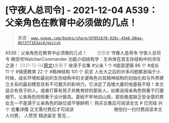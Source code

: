 # [守夜人总司令] - 2021-12-04 A539：父亲角色在教育中必须做的几点！

> 来源：[`www.yuque.com/books/share/97051b78-926c-43e6-b0aa-0b72ff163ac4/goizyk`](https://www.yuque.com/books/share/97051b78-926c-43e6-b0aa-0b72ff163ac4/goizyk)

<ne-p id="520f42f3293818f927861ebbd5b15da4_p_0" data-lake-id="520f42f3293818f927861ebbd5b15da4_p_0"><ne-text id="u4d7d2b5f" style="color: rgb(51, 51, 51);">A539：父亲角色在教育中必须做的几点！</ne-text></ne-p> <ne-p id="d2bd29d9054f0651bba1979a2518a765" data-lake-id="d2bd29d9054f0651bba1979a2518a765"><ne-text id="u7cb648f0" ne-fontsize="12" style="color: rgb(255, 255, 255);">原创</ne-text><ne-text id="u849a4109" style="color: rgb(140, 140, 140);">觉悟者</ne-text> <ne-text id="ud1ca3c1e" ne-fontsize="14">守夜人总司令</ne-text></ne-p> <ne-p id="1de65457eec2f1e613543a5b1f88ae3f" data-lake-id="1de65457eec2f1e613543a5b1f88ae3f"><ne-text id="uf70755a4" ne-fontsize="14" ne-bold="true" style="color: rgb(51, 51, 51);">守夜人总司令</ne-text></ne-p> <ne-p id="ccf37eac31840d4ad28961a9e76f6345" data-lake-id="ccf37eac31840d4ad28961a9e76f6345"><ne-text id="u1e0e354b" ne-fontsize="14" style="color: rgb(51, 51, 51);">微信号</ne-text><ne-text id="u19a80232" ne-fontsize="14" style="color: rgb(51, 51, 51);">WatcherCommander</ne-text></ne-p> <ne-p id="9b3eee7d0da23a122d67b9f9f1d2fbc2" data-lake-id="9b3eee7d0da23a122d67b9f9f1d2fbc2"><ne-text id="u93aac888" ne-fontsize="14" style="color: rgb(51, 51, 51);">功能介绍</ne-text><ne-text id="u10b8e701" ne-fontsize="14" style="color: rgb(51, 51, 51);">结构学：生命体在其生存结构中的求存之道！</ne-text></ne-p> <ne-p id="f6da98dd33279ea96987e790090edbb5" data-lake-id="f6da98dd33279ea96987e790090edbb5"><ne-text id="uc2eba796" style="color: rgb(140, 140, 140);">2021-12-04</ne-text>[<ne-text id="u50ae6db5" ne-fontsize="14">原文</ne-text>](https://mp.weixin.qq.com/s?__biz=MzAxNDk1NjI2Mw==&mid=2247487582&idx=1&sn=f4bac1092e8f45f6a86e662d8a68d556&chksm=9b8a33d6acfdbac0b4e01232406db5e9a315180b66b1bc830f17231f167d515d33408ff727b6#rd))<ne-text id="u9da272cb" ne-fontsize="14" style="color: rgb(140, 140, 140);">发表于</ne-text></ne-p> <ne-p id="24b4e7ff24a8e89a21e1afc5a5f32bb0" data-lake-id="24b4e7ff24a8e89a21e1afc5a5f32bb0"><ne-text id="u87e1531e" style="color: rgb(51, 51, 51);">收录于合集</ne-text></ne-p> <ne-p id="1faa59b05229c7613b8279ac968e3e4d" data-lake-id="1faa59b05229c7613b8279ac968e3e4d"><ne-text id="ud337f67c" style="color: rgb(51, 51, 51);">#父亲 1 个</ne-text></ne-p> <ne-p id="fa5a43e0395668cc78283c213583cc0c" data-lake-id="fa5a43e0395668cc78283c213583cc0c"><ne-text id="u1178fbd4" style="color: rgb(51, 51, 51);">#底层逻辑 86 个</ne-text></ne-p> <ne-p id="f9fa93e7ce0e38aba2a4455bc5485252" data-lake-id="f9fa93e7ce0e38aba2a4455bc5485252"><ne-text id="u77367e6c" style="color: rgb(51, 51, 51);">#成长 11 个</ne-text></ne-p> <ne-p id="2499777f7923d1332d9caaa6cd20ff9b" data-lake-id="2499777f7923d1332d9caaa6cd20ff9b"><ne-text id="u424d7d1b" style="color: rgb(51, 51, 51);">#情感教育 22 个</ne-text></ne-p> <ne-p id="7c441e383beba7c27ce60c7b4aef996b" data-lake-id="7c441e383beba7c27ce60c7b4aef996b"><ne-text id="u5ed61e78" style="color: rgb(51, 51, 51);">#精神结构 101 个</ne-text></ne-p> <ne-p id="89617a617e959e1a796984c165ebfdf2" data-lake-id="89617a617e959e1a796984c165ebfdf2"><ne-text id="u44358d06" style="color: rgb(51, 51, 51);">前言</ne-text></ne-p> <ne-p id="b512431982089e2f444774b25e1eb417" data-lake-id="b512431982089e2f444774b25e1eb417"><ne-text id="u58dea280" style="color: rgb(51, 51, 51);">人长大之后的许多问题都发端于小时候，成长环境和最初的生存结构中的关键角色对其精神结构的初始化和与外界建立关系的最初模型具有不可磨灭的影响力。它决定了高楼大厦的地基稳不稳！本文适合有孩子的人，或者打算有孩子并教育好的那些人。如果说母亲角色侧重于打磨细节，父亲角色则侧重于设计膜具。基础不牢地动山摇，那些极度缺乏安全感的男女无一不是源于父亲角色的缺位或不够鲜明！</ne-text></ne-p> <ne-p id="1f6a634239bd578be25ea6b03362d85b" data-lake-id="1f6a634239bd578be25ea6b03362d85b" ne-alignment="center"><ne-text id="u72c625b7" style="color: rgb(51, 51, 51);">购买合集后可阅读全文</ne-text></ne-p> <ne-p id="2cab3e48e097d43af6e152e921d861c6" data-lake-id="2cab3e48e097d43af6e152e921d861c6" ne-alignment="center"><ne-text id="u31ec45a5" style="color: rgb(51, 51, 51);">#</ne-text></ne-p> <ne-p id="d4ed9d77f3c62e8606bade816e6340b7" data-lake-id="d4ed9d77f3c62e8606bade816e6340b7" ne-alignment="center"><ne-text id="uf230e182" style="color: rgb(51, 51, 51);">已完结 共个</ne-text></ne-p> <ne-p id="56c0ff6149b18f0229388c7718582c06" data-lake-id="56c0ff6149b18f0229388c7718582c06" ne-alignment="center"><ne-text id="u9d0e7700" ne-fontsize="16">合集详情</ne-text></ne-p> <ne-p id="6d64da7dfe5fb0a5584eccfd83a018c2" data-lake-id="6d64da7dfe5fb0a5584eccfd83a018c2" ne-alignment="center"><ne-text id="u808b1c76" style="color: rgb(51, 51, 51);">正文需付费后才可阅读</ne-text></ne-p> <ne-p id="3f8abb4b62b994f9e00a6ab094da782a" data-lake-id="3f8abb4b62b994f9e00a6ab094da782a" ne-alignment="center"><ne-text id="uad46c15f" style="color: rgb(255, 255, 255);">加载中</ne-text></ne-p> <ne-p id="30e6a917e14742676fe165911596d06b" data-lake-id="30e6a917e14742676fe165911596d06b" ne-alignment="center"><ne-text id="ub09fbb10" style="color: rgb(255, 255, 255);"> 微信豆购买</ne-text></ne-p> <ne-p id="65b8622fb125fa8784e60e11ece6bd41" data-lake-id="65b8622fb125fa8784e60e11ece6bd41" ne-alignment="center"><ne-text id="u98a9c5b8" style="color: rgb(51, 51, 51);">微信扫一扫付费阅读本文</ne-text></ne-p> <ne-p id="7aafa5cdbc619f33dfd898c97cfcc280" data-lake-id="7aafa5cdbc619f33dfd898c97cfcc280" ne-alignment="center"><ne-text id="u7a292ab3" ne-fontsize="13" style="color: rgb(51, 51, 51);">人付费， 人赞赏</ne-text></ne-p> <ne-h3 id="JG8xu" data-lake-id="JG8xu"><ne-heading-ext><ne-heading-anchor></ne-heading-anchor><ne-heading-fold></ne-heading-fold></ne-heading-ext><ne-heading-content><ne-text id="u92a1860a" ne-fontsize="16" style="color: rgb(51, 51, 51);">精选留言</ne-text></ne-heading-content></ne-h3> <ne-p id="346f19b95470573befba8dfa0da9cb7c" data-lake-id="346f19b95470573befba8dfa0da9cb7c"><ne-text id="u882b77c0" style="color: rgb(51, 51, 51);">暂无...</ne-text></ne-p>